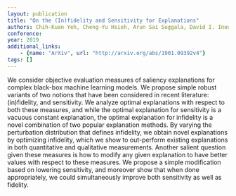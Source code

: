 ```yaml
---
layout: publication
title: "On the (In)fidelity and Sensitivity for Explanations"
authors: Chih-Kuan Yeh, Cheng-Yu Hsieh, Arun Sai Suggala, David I. Inouye, Pradeep Ravikumar
conference: 
year: 2019
additional_links: 
    - {name: "ArXiv", url: "http://arxiv.org/abs/1901.09392v4"}
tags: []
---
```

We consider objective evaluation measures of saliency explanations for
complex black-box machine learning models. We propose simple robust variants of
two notions that have been considered in recent literature: (in)fidelity, and
sensitivity. We analyze optimal explanations with respect to both these
measures, and while the optimal explanation for sensitivity is a vacuous
constant explanation, the optimal explanation for infidelity is a novel
combination of two popular explanation methods. By varying the perturbation
distribution that defines infidelity, we obtain novel explanations by
optimizing infidelity, which we show to out-perform existing explanations in
both quantitative and qualitative measurements. Another salient question given
these measures is how to modify any given explanation to have better values
with respect to these measures. We propose a simple modification based on
lowering sensitivity, and moreover show that when done appropriately, we could
simultaneously improve both sensitivity as well as fidelity.